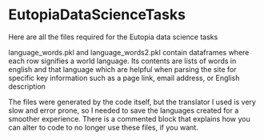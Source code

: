 # EutopiaDataScienceTasks
Here are all the files required for the Eutopia data science tasks

language_words.pkl and language_words2.pkl contain dataframes where each row signifies
a world language. 
Its contents are lists of words in english and that language which are helpful when
parsing the site for specific key information such as a page link, email address,
or English description

The files were generated by the code itself, but the translator I used is very slow
and error prone, so I needed to save the languages created for a smoother experience.
There is a commented block that explains how you can alter to code to no longer use
these files, if you want.
